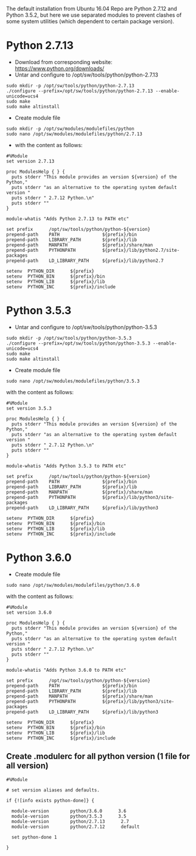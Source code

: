The default installation from Ubuntu 16.04 Repo are Python 2.7.12 and Python 3.5.2, but here we use separated modules to prevent clashes of some system utilities (which dependent to certain package version).

# Python 2.7.13

* Download from corresponding website: https://www.python.org/downloads/
* Untar and configure to /opt/sw/tools/python/python-2.7.13
```
sudo mkdir -p /opt/sw/tools/python/python-2.7.13
./configure --prefix=/opt/sw/tools/python/python-2.7.13 --enable-unicode=ucs4
sudo make
sudo make altinstall
```
* Create module file
```
sudo mkdir -p /opt/sw/modules/modulefiles/python
sudo nano /opt/sw/modules/modulefiles/python/2.7.13
```
* with the content as follows:
```
#%Module
set version 2.7.13

proc ModulesHelp { } {
  puts stderr "This module provides an version ${version} of the Python,"
  puts stderr "as an alternative to the operating system default version "
  puts stderr " 2.7.12 Python.\n"
  puts stderr ""
}

module-whatis "Adds Python 2.7.13 to PATH etc"

set prefix      /opt/sw/tools/python/python-${version}
prepend-path    PATH                ${prefix}/bin
prepend-path    LIBRARY_PATH        ${prefix}/lib
prepend-path    MANPATH             ${prefix}/share/man
prepend-path    PYTHONPATH          ${prefix}/lib/python2.7/site-packages
prepend-path    LD_LIBRARY_PATH     ${prefix}/lib/python2.7

setenv  PYTHON_DIR      ${prefix}
setenv  PYTHON_BIN      ${prefix}/bin
setenv  PYTHON_LIB      ${prefix}/lib
setenv  PYTHON_INC      ${prefix}/include
```

# Python 3.5.3

* Untar and configure to /opt/sw/tools/python/python-3.5.3
```
sudo mkdir -p /opt/sw/tools/python/python-3.5.3
./configure --prefix=/opt/sw/tools/python/python-3.5.3 --enable-unicode=ucs4
sudo make
sudo make altinstall
```
* Create module file
```
sudo nano /opt/sw/modules/modulefiles/python/3.5.3
```
with the content as follows:
```
#%Module
set version 3.5.3

proc ModulesHelp { } {
  puts stderr "This module provides an version ${version} of the Python,"
  puts stderr "as an alternative to the operating system default version "
  puts stderr " 2.7.12 Python.\n"
  puts stderr ""
}

module-whatis "Adds Python 3.5.3 to PATH etc"

set prefix      /opt/sw/tools/python/python-${version}
prepend-path    PATH                ${prefix}/bin
prepend-path    LIBRARY_PATH        ${prefix}/lib
prepend-path    MANPATH             ${prefix}/share/man
prepend-path    PYTHONPATH          ${prefix}/lib/python3/site-packages
prepend-path    LD_LIBRARY_PATH     ${prefix}/lib/python3

setenv  PYTHON_DIR      ${prefix}
setenv  PYTHON_BIN      ${prefix}/bin
setenv  PYTHON_LIB      ${prefix}/lib
setenv  PYTHON_INC      ${prefix}/include
```


# Python 3.6.0

* Create module file
```
sudo nano /opt/sw/modules/modulefiles/python/3.6.0
```
with the content as follows:

```
#%Module
set version 3.6.0

proc ModulesHelp { } {
  puts stderr "This module provides an version ${version} of the Python,"
  puts stderr "as an alternative to the operating system default version "
  puts stderr " 2.7.12 Python.\n"
  puts stderr ""
}

module-whatis "Adds Python 3.6.0 to PATH etc"

set prefix      /opt/sw/tools/python/python-${version}
prepend-path    PATH                ${prefix}/bin
prepend-path    LIBRARY_PATH        ${prefix}/lib
prepend-path    MANPATH             ${prefix}/share/man
prepend-path    PYTHONPATH          ${prefix}/lib/python3/site-packages
prepend-path    LD_LIBRARY_PATH     ${prefix}/lib/python3

setenv  PYTHON_DIR      ${prefix}
setenv  PYTHON_BIN      ${prefix}/bin
setenv  PYTHON_LIB      ${prefix}/lib
setenv  PYTHON_INC      ${prefix}/include
```

## Create .modulerc for all python version (1 file for all version)
```
#%Module

# set version aliases and defaults.

if {![info exists python-done]} {

  module-version        python/3.6.0      3.6
  module-version        python/3.5.3      3.5
  module-version        python/2.7.13      2.7
  module-version        python/2.7.12      default
    
  set python-done 1

}

```
